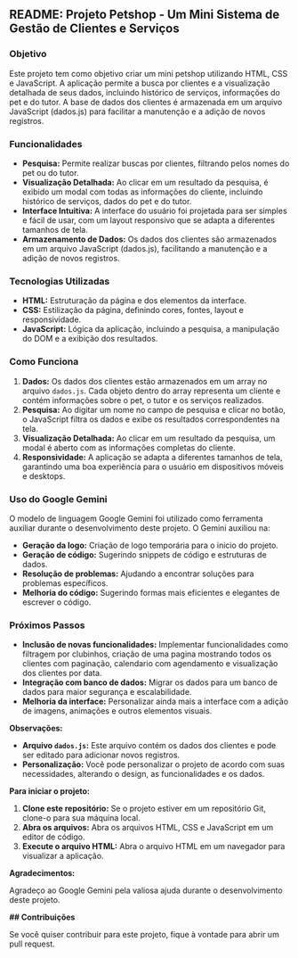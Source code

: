 ## README: Projeto Petshop - Um Mini Sistema de Gestão de Clientes e Serviços

### Objetivo

Este projeto tem como objetivo criar um mini petshop utilizando HTML, CSS e JavaScript. A aplicação permite a busca por clientes e a visualização detalhada de seus dados, incluindo histórico de serviços, informações do pet e do tutor. A base de dados dos clientes é armazenada em um arquivo JavaScript (dados.js) para facilitar a manutenção e a adição de novos registros.

### Funcionalidades

* **Pesquisa:** Permite realizar buscas por clientes, filtrando pelos nomes do pet ou do tutor.
* **Visualização Detalhada:** Ao clicar em um resultado da pesquisa, é exibido um modal com todas as informações do cliente, incluindo histórico de serviços, dados do pet e do tutor.
* **Interface Intuitiva:** A interface do usuário foi projetada para ser simples e fácil de usar, com um layout responsivo que se adapta a diferentes tamanhos de tela.
* **Armazenamento de Dados:** Os dados dos clientes são armazenados em um arquivo JavaScript (dados.js), facilitando a manutenção e a adição de novos registros.

### Tecnologias Utilizadas

* **HTML:** Estruturação da página e dos elementos da interface.
* **CSS:** Estilização da página, definindo cores, fontes, layout e responsividade.
* **JavaScript:** Lógica da aplicação, incluindo a pesquisa, a manipulação do DOM e a exibição dos resultados.

### Como Funciona

1. **Dados:** Os dados dos clientes estão armazenados em um array no arquivo `dados.js`. Cada objeto dentro do array representa um cliente e contém informações sobre o pet, o tutor e os serviços realizados.
2. **Pesquisa:** Ao digitar um nome no campo de pesquisa e clicar no botão, o JavaScript filtra os dados e exibe os resultados correspondentes na tela.
3. **Visualização Detalhada:** Ao clicar em um resultado da pesquisa, um modal é aberto com as informações completas do cliente.
4. **Responsividade:** A aplicação se adapta a diferentes tamanhos de tela, garantindo uma boa experiência para o usuário em dispositivos móveis e desktops.

### Uso do Google Gemini

O modelo de linguagem Google Gemini foi utilizado como ferramenta auxiliar durante o desenvolvimento deste projeto. O Gemini auxiliou na:

* **Geração da logo:** Criação de logo temporária para o inicio do projeto.
* **Geração de código:** Sugerindo snippets de código e estruturas de dados.
* **Resolução de problemas:** Ajudando a encontrar soluções para problemas específicos.
* **Melhoria do código:** Sugerindo formas mais eficientes e elegantes de escrever o código.

### Próximos Passos

* **Inclusão de novas funcionalidades:** Implementar funcionalidades como filtragem por clubinhos, criação de uma pagina mostrando todos os clientes com paginação, calendario com agendamento e visualização dos clientes por data.
* **Integração com banco de dados:** Migrar os dados para um banco de dados para maior segurança e escalabilidade.
* **Melhoria da interface:** Personalizar ainda mais a interface com a adição de imagens, animações e outros elementos visuais.

**Observações:**

* **Arquivo `dados.js`:** Este arquivo contém os dados dos clientes e pode ser editado para adicionar novos registros.
* **Personalização:** Você pode personalizar o projeto de acordo com suas necessidades, alterando o design, as funcionalidades e os dados.

**Para iniciar o projeto:**

1. **Clone este repositório:** Se o projeto estiver em um repositório Git, clone-o para sua máquina local.
2. **Abra os arquivos:** Abra os arquivos HTML, CSS e JavaScript em um editor de código.
3. **Execute o arquivo HTML:** Abra o arquivo HTML em um navegador para visualizar a aplicação.

**Agradecimentos:**

Agradeço ao Google Gemini pela valiosa ajuda durante o desenvolvimento deste projeto.

**## Contribuições**

Se você quiser contribuir para este projeto, fique à vontade para abrir um pull request.
